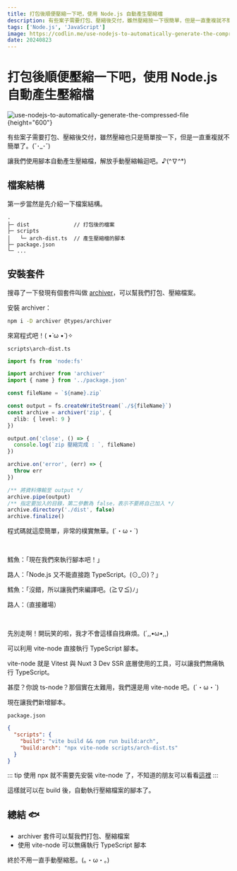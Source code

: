 ```yaml
---
title: 打包後順便壓縮一下吧，使用 Node.js 自動產生壓縮檔
description: 有些案子需要打包、壓縮後交付，雖然壓縮按一下很簡單，但是一直重複就不簡單了。讓我們使用腳本自動產生壓縮檔，不用再手動壓縮了。♪(^∇^*)
tags: ['Node.js', 'JavaScript']
image: https://codlin.me/use-nodejs-to-automatically-generate-the-compressed-file.webp
date: 20240823
---
```


# 打包後順便壓縮一下吧，使用 Node.js 自動產生壓縮檔

![use-nodejs-to-automatically-generate-the-compressed-file](/use-nodejs-to-automatically-generate-the-compressed-file.webp){height="600"}

有些案子需要打包、壓縮後交付，雖然壓縮也只是簡單按一下，但是一直重複就不簡單了。(˘･_･˘)

讓我們使用腳本自動產生壓縮檔，解放手動壓縮輪迴吧。♪(^∇^*)

## 檔案結構

第一步當然是先介紹一下檔案結構。

```text
.
├─ dist              // 打包後的檔案
├─ scripts
│   └─ arch-dist.ts  // 產生壓縮檔的腳本
├─ package.json
└─ ...
```

## 安裝套件

搜尋了一下發現有個套件叫做 [archiver](https://www.npmjs.com/package/archiver)，可以幫我們打包、壓縮檔案。

安裝 archiver：

```bash
npm i -D archiver @types/archiver
```

來寫程式吧！( •̀ ω •́ )✧

`scripts\arch-dist.ts`

```ts
import fs from 'node:fs'

import archiver from 'archiver'
import { name } from '../package.json'

const fileName = `${name}.zip`

const output = fs.createWriteStream(`./${fileName}`)
const archive = archiver('zip', {
  zlib: { level: 9 }
})

output.on('close', () => {
  console.log(`zip 壓縮完成 : `, fileName)
})

archive.on('error', (err) => {
  throw err
})

/** 將資料傳輸至 output */
archive.pipe(output)
/** 指定要加入的目錄，第二參數為 false，表示不要將自己加入 */
archive.directory('./dist', false)
archive.finalize()
```

程式碼就這麼簡單，非常的樸實無華。(´・ω・`)

<br>

鱈魚：「現在我們來執行腳本吧！」

路人：「Node.js 又不能直接跑 TypeScript。(⊙_⊙)？」

鱈魚：「沒錯，所以讓我們來編譯吧。(≧∇≦)ﾉ」

路人：（直接離場）

<br>

先別走啊！開玩笑的啦，我才不會這樣自找麻煩。(´,,•ω•,,)

可以利用 vite-node 直接執行 TypeScript 腳本。

vite-node 就是 Vitest 與 Nuxt 3 Dev SSR 底層使用的工具，可以讓我們無痛執行 TypeScript。

甚麼？你說 ts-node？那個實在太難用，我們還是用 vite-node 吧。(´・ω・`)

現在讓我們新增腳本。

`package.json`

```json
{
  "scripts": {
    "build": "vite build && npm run build:arch",
    "build:arch": "npx vite-node scripts/arch-dist.ts"
  }
}
```

::: tip
使用 npx 就不需要先安裝 vite-node 了，不知道的朋友可以看看[這裡](https://hoyis-note.coderbridge.io/2021/07/20/npm-npx-%E5%B7%AE%E5%88%A5/)
:::

這樣就可以在 build 後，自動執行壓縮檔案的腳本了。

## 總結 🐟

- archiver 套件可以幫我們打包、壓縮檔案
- 使用 vite-node 可以無痛執行 TypeScript 腳本

終於不用一直手動壓縮惹。(。・ω・。)
